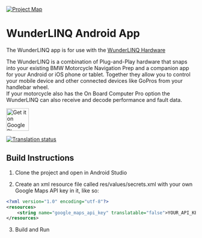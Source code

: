 [![Project Map](https://sourcespy.com/shield.svg)](https://sourcespy.com/github/blackboxembeddedwunderlinqandroid/)

# WunderLINQ Android App

The WunderLINQ app is for use with the [WunderLINQ Hardware](https://www.wunderlinq.com)

The WunderLINQ is a combination of Plug-and-Play hardware that snaps into your existing BMW Motorcycle 
Navigation Prep and a companion app for your Android or iOS phone or tablet.  Together they allow you 
to control your mobile device and other connected devices like GoPros from your handlebar wheel.  
If your motorcycle also has the On Board Computer Pro option the WunderLINQ can also receive and 
decode performance and fault data.

<a href="https://play.google.com/store/apps/details?id=com.blackboxembedded.WunderLINQ" target="_blank">
<img src="https://blackboxembedded.github.io/WunderLINQ-Documentation/en/images-localized/badge_store_google_play.png" alt="Get it on Google Play" height="60"/></a>

<p>
<a href="https://weblate.blackboxembedded.com/engage/wunderlinq/">
<img src="https://weblate.blackboxembedded.com/widgets/wunderlinq/-/wunderlinq-android/svg-badge.svg" alt="Translation status" />
</a>
</p>

## Build Instructions
1. Clone the project and open in Android Studio

2. Create an xml resource file called res/values/secrets.xml with your own Google Maps API key in it, like so:
```xml
<?xml version="1.0" encoding="utf-8"?>
<resources>
    <string name="google_maps_api_key" translatable="false">YOUR_API_KEY_HERE</string>
</resources>
```
3. Build and Run
